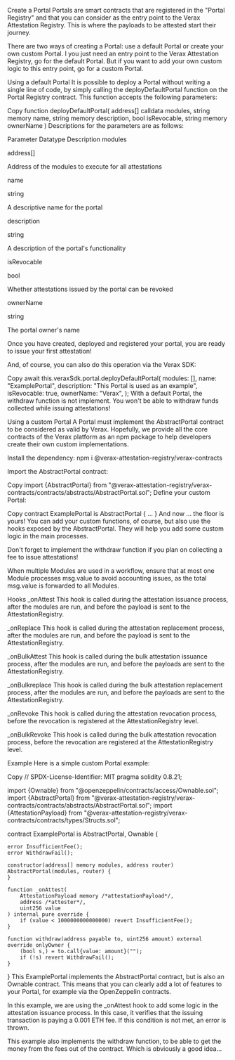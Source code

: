 Create a Portal
Portals are smart contracts that are registered in the "Portal Registry" and that you can consider as the entry point to the Verax Attestation Registry. This is where the payloads to be attested start their journey.

There are two ways of creating a Portal: use a default Portal or create your own custom Portal. I you just need an entry point to the Verax Attestation Registry, go for the default Portal. But if you want to add your own custom logic to this entry point, go for a custom Portal.

Using a default Portal
It is possible to deploy a Portal without writing a single line of code, by simply calling the deployDefaultPortal function on the Portal Registry contract. This function accepts the following parameters:

Copy
function deployDefaultPortal(
  address[] calldata modules,
  string memory name,
  string memory description,
  bool isRevocable,
  string memory ownerName
)
Descriptions for the parameters are as follows:

Parameter	Datatype	Description
modules

address[]

Address of the modules to execute for all attestations

name

string

A descriptive name for the portal

description

string

A description of the portal's functionality

isRevocable

bool

Whether attestations issued by the portal can be revoked

ownerName

string

The portal owner's name

Once you have created, deployed and registered your portal, you are ready to issue your first attestation!

And, of course, you can also do this operation via the Verax SDK:

Copy
await this.veraxSdk.portal.deployDefaultPortal(
        modules: [],
        name: "ExamplePortal",
        description: "This Portal is used as an example",
        isRevocable: true,
        ownerName: "Verax",
);
With a default Portal, the withdraw function is not implement. You won't be able to withdraw funds collected while issuing attestations!

Using a custom Portal
A Portal must implement the AbstractPortal contract to be considered as valid by Verax. Hopefully, we provide all the core contracts of the Verax platform as an npm package to help developers create their own custom implementations.

Install the dependency: npm i @verax-attestation-registry/verax-contracts

Import the AbstractPortal contract:

Copy
import {AbstractPortal} from "@verax-attestation-registry/verax-contracts/contracts/abstracts/AbstractPortal.sol";
Define your custom Portal:

Copy
contract ExamplePortal is AbstractPortal { ... }
And now ... the floor is yours! You can add your custom functions, of course, but also use the hooks exposed by the AbstractPortal. They will help you add some custom logic in the main processes.

Don't forget to implement the withdraw function if you plan on collecting a fee to issue attestations!

When multiple Modules are used in a workflow, ensure that at most one Module processes msg.value to avoid accounting issues, as the total msg.value is forwarded to all Modules.

Hooks
_onAttest
This hook is called during the attestation issuance process, after the modules are run, and before the payload is sent to the AttestationRegistry.

_onReplace
This hook is called during the attestation replacement process, after the modules are run, and before the payload is sent to the AttestationRegistry.

_onBulkAttest
This hook is called during the bulk attestation issuance process, after the modules are run, and before the payloads are sent to the AttestationRegistry.

_onBulkreplace
This hook is called during the bulk attestation replacement process, after the modules are run, and before the payloads are sent to the AttestationRegistry.

_onRevoke
This hook is called during the attestation revocation process, before the revocation is registered at the AttestationRegistry level.

_onBulkRevoke
This hook is called during the bulk attestation revocation process, before the revocation are registered at the AttestationRegistry level.

Example
Here is a simple custom Portal example:

Copy
// SPDX-License-Identifier: MIT
pragma solidity 0.8.21;

import {Ownable} from "@openzeppelin/contracts/access/Ownable.sol";
import {AbstractPortal} from "@verax-attestation-registry/verax-contracts/contracts/abstracts/AbstractPortal.sol";
import {AttestationPayload} from "@verax-attestation-registry/verax-contracts/contracts/types/Structs.sol";

contract ExamplePortal is AbstractPortal, Ownable {

    error InsufficientFee();
    error WithdrawFail();

    constructor(address[] memory modules, address router) AbstractPortal(modules, router) {
    }

    function _onAttest(
        AttestationPayload memory /*attestationPayload*/,
        address /*attester*/,
        uint256 value
    ) internal pure override {
        if (value < 1000000000000000) revert InsufficientFee();
    }

    function withdraw(address payable to, uint256 amount) external override onlyOwner {
        (bool s,) = to.call{value: amount}("");
        if (!s) revert WithdrawFail();
    }
}
This ExamplePortal implements the AbstractPortal contract, but is also an Ownable contract. This means that you can clearly add a lot of features to your Portal, for example via the OpenZeppelin contracts.

In this example, we are using the _onAttest hook to add some logic in the attestation issuance process. In this case, it verifies that the issuing transaction is paying a 0.001 ETH fee. If this condition is not met, an error is thrown.

This example also implements the withdraw function, to be able to get the money from the fees out of the contract. Which is obviously a good idea...